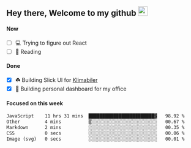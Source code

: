 ## Hey there, Welcome to my github <img src="https://media.giphy.com/media/hvRJCLFzcasrR4ia7z/giphy.gif" width="25px">

#### Now
- [ ] 💻 Trying to figure out React
- [ ] 📕 Reading

#### Done
- [x] ☘️ Building Slick UI for [Klimabiler](https://klimabiler.dk)
- [x] 🚀 Building personal dashboard for my office
 
 #### Focused on this week
<!--START_SECTION:waka-->

```txt
JavaScript    11 hrs 31 mins  ████████████████████████▓   98.92 %
Other         4 mins          ▒░░░░░░░░░░░░░░░░░░░░░░░░   00.67 %
Markdown      2 mins          ░░░░░░░░░░░░░░░░░░░░░░░░░   00.35 %
CSS           0 secs          ░░░░░░░░░░░░░░░░░░░░░░░░░   00.06 %
Image (svg)   0 secs          ░░░░░░░░░░░░░░░░░░░░░░░░░   00.01 %
```

<!--END_SECTION:waka-->

